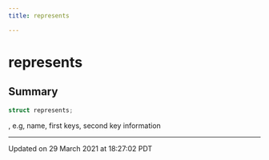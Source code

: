 ```yaml
---
title: represents

---
```

# represents



## Summary

```cpp
struct represents;
```

, e.g, name, first keys, second key information 

-------------------------------

Updated on 29 March 2021 at 18:27:02 PDT